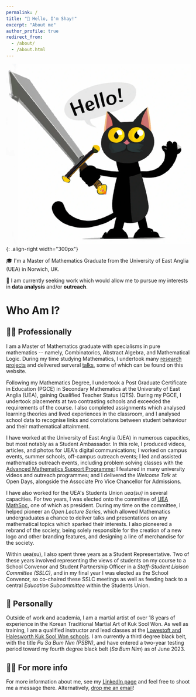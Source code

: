 ```yaml
---
permalink: /
title: "👋 Hello, I'm Shay!"
excerpt: "About me"
author_profile: true
redirect_from: 
  - /about/
  - /about.html
---
```


![Sword Cat](/images/SwordCat.png){: .align-right width="300px"}

🎓 I'm a Master of Mathematics Graduate from the University of East Anglia (UEA) in Norwich, UK.

💼 I am currently seeking work which would allow me to pursue my interests in **data analysis** and/or **outreach**.

Who Am I?
======

👨‍🎓 Professionally
------
I am a Master of Mathematics graduate with specialisms in pure mathematics -- namely, Combinatorics, Abstract Algebra, and Mathematical Logic. During my time studying Mathematics, I undertook many [research projects](https://shayjordan.co.uk/projects/) and delivered serveral [talks](https://shayjordan.co.uk/talks/), some of which can be found on this website. 

Following my Mathematics Degree, I undertook a Post Graduate Certificate in Education (PGCE) in Secondary Mathematics at the University of East Anglia (UEA), gaining Qualified Teacher Status (QTS). During my PGCE, I undertook placements at two contrasting schools and exceeded the requirements of the course. I also completed assignments which analysed learning theories and lived experiences in the classroom, and I analysed school data to recognise links and corrolations between student behaviour and their mathematical attainment.

I have worked at the University of East Anglia (UEA) in numerous capacities, but most notably as a Student Ambassador. In this role, I produced videos, articles, and photos for UEA's digital communications; I worked on campus events, summer schools, off-campus outreach events; I led and assisted mathematics outreach events, including problem solving classes with the [Advanced Mathematics Support Programme](https://amsp.org.uk/); I featured in many university videos and outreach programmes; and I delivered the *Welcome Talk* at Open Days, alongside the Associate Pro Vice Chancellor for Admissions.

I have also worked for the UEA's Students Union *uea(su)* in several capacities. For two years, I was elected onto the committee of [UEA MathSoc](https://www.ueasu.org/opportunities/society/mathsoc/), one of which as president. During my time on the committee, I helped pioneer an *Open Lecture Series*, which allowed Mathematics undergraduates a chance to deliver talks and presentations on any mathematical topics which sparked their interests. I also pioneered a rebrand of the society, being solely responsible for the creation of a new logo and other branding features, and designing a line of merchandise for the society.

Within uea(su), I also spent three years as a Student Representative. Two of these years involved representing the views of students on my course to a School Convenor and Student Partnership Officer in a *Staff-Student Liaison Committee (SSLC)*, and in my final year I was elected as the School Convenor, so co-chaired these SSLC meetings as well as feeding back to a central *Education Subcommittee* within the Students Union.

🥋 Personally
------
Outside of work and academia, I am a martial artist of over 18 years of experience in the Korean Traditional Martial Art of Kuk Sool Won. As well as training, I am a qualified instructor and lead classes at the [Lowestoft and Halesworth Kuk Sool Won schools](https://kuksoolwonlowestoft.co.uk/). I am currently a third degree black belt, with the title *Pu Sa Bum Nim (PSBN)*, and have entered a two-year testing period toward my fourth degree black belt (*Sa Bum Nim*) as of June 2023.

💁‍♂️ For more info
------
For more information about me, see my [LinkedIn page](https://www.linkedin.com/in/shayjordan/) and feel free to shoot me a message there. Alternatively, [drop me an email](mailto:shay@shayjordan.co.uk)!
